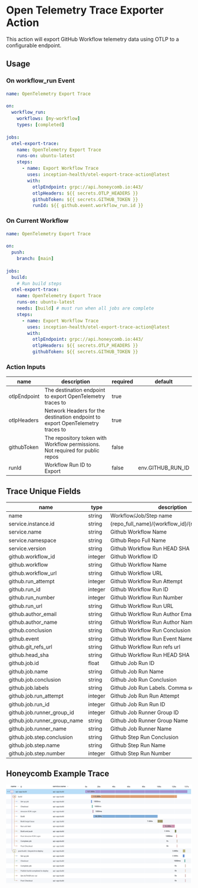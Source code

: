 # Open Telemetry Trace Exporter Action

This action will export GitHub Workflow telemetry data using OTLP to a configurable endpoint.

## Usage

### On workflow_run Event

```yaml
name: OpenTelemetry Export Trace

on:
  workflow_run:
    workflows: [my-workflow]
    types: [completed]

jobs:
  otel-export-trace:
    name: OpenTelemetry Export Trace
    runs-on: ubuntu-latest
    steps:
      - name: Export Workflow Trace
        uses: inception-health/otel-export-trace-action@latest
        with:
          otlpEndpoint: grpc://api.honeycomb.io:443/
          otlpHeaders: ${{ secrets.OTLP_HEADERS }}
          githubToken: ${{ secrets.GITHUB_TOKEN }}
          runId: ${{ github.event.workflow_run.id }}
```

### On Current Workflow

```yaml
name: OpenTelemetry Export Trace

on:
  push:
    branch: [main]

jobs:
  build:
    # Run build steps
  otel-export-trace:
    name: OpenTelemetry Export Trace
    runs-on: ubuntu-latest
    needs: [build] # must run when all jobs are complete
    steps:
      - name: Export Workflow Trace
        uses: inception-health/otel-export-trace-action@latest
        with:
          otlpEndpoint: grpc://api.honeycomb.io:443/
          otlpHeaders: ${{ secrets.OTLP_HEADERS }}
          githubToken: ${{ secrets.GITHUB_TOKEN }}
```

### Action Inputs

| name         | description                                                                    | required | default           |
| ------------ | ------------------------------------------------------------------------------ | -------- | ----------------- |
| otlpEndpoint | The destination endpoint to export OpenTelemetry traces to                     | true     |                   |
| otlpHeaders  | Network Headers for the destination endpoint to export OpenTelemetry traces to | true     |                   |
| githubToken  | The repository token with Workflow permissions. Not required for public repos  | false    |                   |
| runId        | Workflow Run ID to Export                                                      | false    | env.GITHUB_RUN_ID |

## Trace Unique Fields

| name                         | type    | description                                       |
| ---------------------------- | ------- | ------------------------------------------------- |
| name                         | string  | Workflow/Job/Step name                            |
| service.instance.id          | string  | {repo_full_name}/{workflow_id}/{run_id}/{run_num} |
| service.name                 | string  | Github Workflow Name                              |
| service.namespace            | string  | Github Repo Full Name                             |
| service.version              | string  | Github Workflow Run HEAD SHA                      |
| github.workflow_id           | integer | Github Workflow ID                                |
| github.workflow              | string  | Github Workflow Name                              |
| github.workflow_url          | string  | Github Workflow URL                               |
| github.run_attempt           | integer | Github Workflow Run Attempt                       |
| github.run_id                | integer | Github Workflow Run ID                            |
| github.run_number            | integer | Github Workflow Run Number                        |
| github.run_url               | string  | Github Workflow Run URL                           |
| github.author_email          | string  | Github Workflow Run Author Email                  |
| github.author_name           | string  | Github Workflow Run Author Name                   |
| github.conclusion            | string  | Github Workflow Run Conclusion                    |
| github.event                 | string  | Github Workflow Run Event Name                    |
| github.git_refs_url          | string  | Github Workflow Run refs url                      |
| github.head_sha              | string  | Github Workflow Run HEAD SHA                      |
| github.job.id                | float   | Github Job Run ID                                 |
| github.job.name              | string  | Github Job Run Name                               |
| github.job.conclusion        | string  | Github Job Run Conclusion                         |
| github.job.labels            | string  | Github Job Run Labels. Comma separated values     |
| github.job.run_attempt       | integer | Github Job Run Run Attempt                        |
| github.job.run_id            | integer | Github Job Run Run ID                             |
| github.job.runner_group_id   | integer | Github Job Runner Group ID                        |
| github.job.runner_group_name | string  | Github Job Runner Group Name                      |
| github.job.runner_name       | string  | Github Job Runner Name                            |
| github.job.step.conclusion   | string  | Github Step Run Conclusion                        |
| github.job.step.name         | string  | Github Step Run Name                              |
| github.job.step.number       | integer | Github Step Run Number                            |

## Honeycomb Example Trace

![HoneyComb Example](./docs/honeycomb-example.png)
